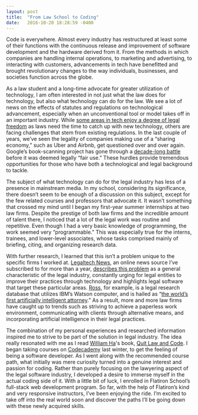 ```yaml
---
layout: post
title:  "From Law School to Coding"
date:   2016-10-20 18:28:59 -0400
---
```



Code is everywhere. Almost every industry has restructured at least some of their functions with the continuous release and improvement of software development and the hardware derived from it. From the methods in which companies are handling internal operations, to marketing and advertising, to interacting with customers, advancements in tech have benefitted and brought revolutionary changes to the way individuals, businesses, and societies function across the globe.

As a law student and a long-time advocate for greater utilization of technology, I am often interested in not just what the law does for technology, but also what technology can do for the law. We see a lot of news on the effects of statutes and regulations on technological advancement, especially when an unconventional tool or model takes off in an important industry. While [some areas in tech enjoy a degree of legal freedom](http://www.newsweek.com/2015/11/13/government-gets-slower-tech-gets-faster-389073.html) as laws need the time to catch up with new technology, others are facing challenges that stem from existing regulations. In the last couple of years, we’ve seen the legality of companies making use of a “sharing economy,” such as Uber and Airbnb, get questioned over and over again. Google’s book-scanning project has gone through a [decade-long battle](http://www.fordhamiplj.org/2015/10/23/googles-book-scanning-is-fair-use-after-over-a-decade-of-debate) before it was deemed legally “fair use.” These hurdles provide tremendous opportunities for those who have both a technological and legal background to tackle.

The subject of what technology can do for the legal industry has less of a presence in mainstream media. In my school, considering its significance, there doesn’t seem to be enough of a discussion on this subject, except for the few related courses and professors that advocate it. It wasn’t something that crossed my mind until I began my first-year summer internships at two law firms. Despite the prestige of both law firms and the incredible amount of talent there, I noticed that a lot of the legal work was routine and repetitive. Even though I had a very basic knowledge of programming, the work seemed very “programmable.” This was especially true for the interns, trainees, and lower-level associates, whose tasks comprised mainly of briefing, citing, and organizing research data.

With further research, I learned that this isn’t a problem unique to the specific firms I worked at. [Legaltech News](http://legaltechnews.com), an online news source I’ve subscribed to for more than a year, [describes this problem](http://www.legaltechnews.com/id=1202765670209/Legal-Industry-Wake-Up-and-Smell-the-Data) as a general characteristic of the legal industry, constantly urging for legal entities to improve their practices through technology and highlights legal software that target these particular areas. [Ross](http://www.rossintelligence.com), for example, is a legal research database that utilizes IBM’s Watson computer, and is hailed as “[the world’s first artificially intelligent attorney](http://www.abajournal.com/news/article/meet_ross_the_worlds_first_artificially_intelligent_attorney).” As a result, more and more law firms have caught up to trends such as striving to achieve a paperless work environment, communicating with clients through alternative means, and incorporating artificial intelligence in their legal practices.

The combination of my personal experiences and researched information inspired me to strive to be part of the solution in legal industry. The idea really resonated with me as I read [William Ha](http://www.williamha.com)'s book, [Quit Law and Code](http://quitlawandcode.com). I began taking courses on [Codecademy](https://www.codecademy.com) last winter, to get the feeling of being a software developer. As I went along with the recommended course path, what initially was mere curiosity turned into a genuine interest and passion for coding. Rather than purely focusing on the lawyering aspect of the legal software industry, I developed a desire to immerse myself in the actual coding side of it. With a little bit of luck, I enrolled in Flatiron School’s full-stack web development program. So far, with the help of Flatiron’s kind and very responsive instructors, I’ve been enjoying the ride. I’m excited to take off into the real world soon and discover the paths I’ll be going down with these newly acquired skills.

